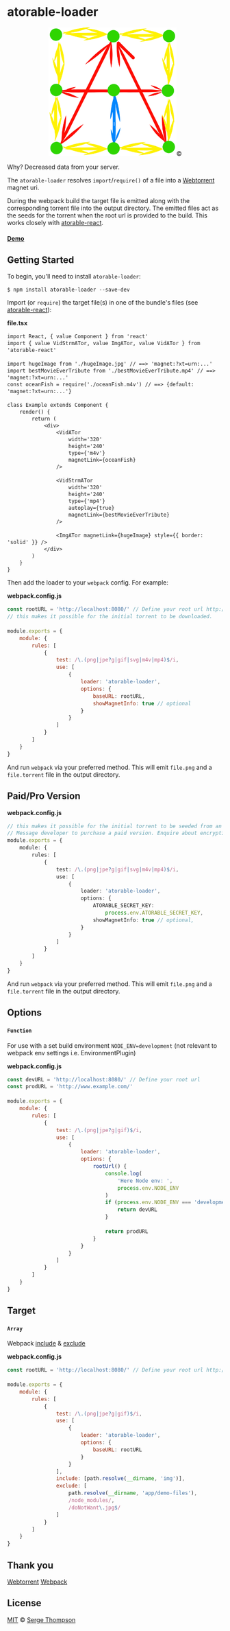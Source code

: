 # atorable-loader

<p align="center">
  <img src="https://github.com/Atorable/atorable-loader/blob/main/atorable.png" height="300" width="300" title="atorable logo">©
</p>

Why? Decreased data from your server.

The `atorable-loader` resolves `import`/`require()` of a file into a [Webtorrent](https://webtorrent.io/) magnet uri.

During the webpack build the target file is emitted along with the corresponding torrent file into the output directory. The emitted files act as the seeds for the torrent when the root url is provided to the build. This works closely with [atorable-react][atorable-react-source].

#### [Demo][atorable-react]

## Getting Started

To begin, you'll need to install `atorable-loader`:

```console
$ npm install atorable-loader --save-dev
```

Import (or `require`) the target file(s) in one of the bundle's files (see [atorable-react][atorable-react-source]):

**file.tsx**

```tsx
import React, { value Component } from 'react'
import { value VidStrmATor, value ImgATor, value VidATor } from 'atorable-react'

import hugeImage from './hugeImage.jpg' // ==> 'magnet:?xt=urn:...'
import bestMovieEverTribute from './bestMovieEverTribute.mp4' // ==> 'magnet:?xt=urn:...'
const oceanFish = require('./oceanFish.m4v') // ==> {default: 'magnet:?xt=urn:...'}

class Example extends Component {
    render() {
        return (
            <div>
                <VidATor
                    width='320'
                    height='240'
                    type={'m4v'}
                    magnetLink={oceanFish}
                />

                <VidStrmATor
                    width='320'
                    height='240'
                    type={'mp4'}
                    autoplay={true}
                    magnetLink={bestMovieEverTribute}
                />

                <ImgATor magnetLink={hugeImage} style={{ border: 'solid' }} />
            </div>
        )
    }
}
```

Then add the loader to your `webpack` config. For example:

**webpack.config.js**

```js
const rootURL = 'http://localhost:8080/' // Define your root url http://example.com/
// this makes it possible for the initial torrent to be downloaded.

module.exports = {
    module: {
        rules: [
            {
                test: /\.(png|jpe?g|gif|svg|m4v|mp4)$/i,
                use: [
                    {
                        loader: 'atorable-loader',
                        options: {
                            baseURL: rootURL,
                            showMagnetInfo: true // optional
                        }
                    }
                ]
            }
        ]
    }
}
```

And run `webpack` via your preferred method. This will emit `file.png` and a `file.torrent` file
in the output directory.

## Paid/Pro Version

**webpack.config.js**

```ts
// this makes it possible for the initial torrent to be seeded from an external server reducing local load.
// Message developer to purchase a paid version. Enquire about encryption.
module.exports = {
    module: {
        rules: [
            {
                test: /\.(png|jpe?g|gif|svg|m4v|mp4)$/i,
                use: [
                    {
                        loader: 'atorable-loader',
                        options: {
                            ATORABLE_SECRET_KEY:
                                process.env.ATORABLE_SECRET_KEY,
                            showMagnetInfo: true // optional,
                        }
                    }
                ]
            }
        ]
    }
}
```

And run `webpack` via your preferred method. This will emit `file.png` and a `file.torrent` file
in the output directory.

## Options

#### `Function`

For use with a set build environment `NODE_ENV=development` (not relevant to webpack env settings i.e. EnvironmentPlugin)

**webpack.config.js**

```js
const devURL = 'http://localhost:8080/' // Define your root url
const prodURL = 'http://www.example.com/'

module.exports = {
    module: {
        rules: [
            {
                test: /\.(png|jpe?g|gif)$/i,
                use: [
                    {
                        loader: 'atorable-loader',
                        options: {
                            rootUrl() {
                                console.log(
                                    'Here Node env: ',
                                    process.env.NODE_ENV
                                )
                                if (process.env.NODE_ENV === 'development') {
                                    return devURL
                                }

                                return prodURL
                            }
                        }
                    }
                ]
            }
        ]
    }
}
```

## Target

#### `Array`

Webpack [include](https://webpack.js.org/configuration/module/#ruleinclude) & [exclude](https://webpack.js.org/configuration/module/#ruleexclude)

**webpack.config.js**

```js
const rootURL = 'http://localhost:8080/' // Define your root url http://example.com/

module.exports = {
    module: {
        rules: [
            {
                test: /\.(png|jpe?g|gif)$/i,
                use: [
                    {
                        loader: 'atorable-loader',
                        options: {
                            baseURL: rootURL
                        }
                    }
                ],
                include: [path.resolve(__dirname, 'img')],
                exclude: [
                    path.resolve(__dirname, 'app/demo-files'),
                    /node_modules/,
                    /doNotWant\.jpg$/
                ]
            }
        ]
    }
}
```

## Thank you

[Webtorrent](https://webtorrent.io/)
[Webpack](https://webpack.js.org/)

## License

[MIT](./LICENSE) © [Serge Thompson](https://github.com/sergethompson)

[atorable-react]: https://atorable.github.io/atorable-react/
[atorable-react-source]: https://github.com/Atorable/atorable-react
